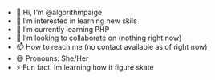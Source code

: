 - 👋 Hi, I’m @algorithmpaige
- 👀 I’m interested in learning new skils
- 🌱 I’m currently learning PHP
- 💞️ I’m looking to collaborate on (nothing right now)
- 📫 How to reach me (no contact available as of right now)
- 😄 Pronouns: She/Her
- ⚡ Fun fact: Im learning how it figure skate

<!---
algorithmpaige/algorithmpaige is a ✨ special ✨ repository because its `README.md` (this file) appears on your GitHub profile.
You can click the Preview link to take a look at your changes.
--->
